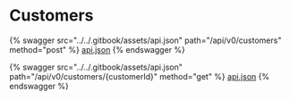 # Customers

{% swagger src="../../.gitbook/assets/api.json" path="/api/v0/customers" method="post" %}
[api.json](../../.gitbook/assets/api.json)
{% endswagger %}

{% swagger src="../../.gitbook/assets/api.json" path="/api/v0/customers/{customerId}" method="get" %}
[api.json](../../.gitbook/assets/api.json)
{% endswagger %}

